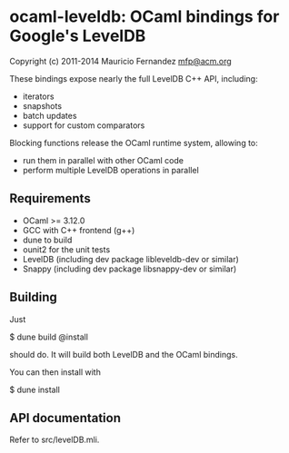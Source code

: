 
ocaml-leveldb: OCaml bindings for Google's LevelDB
===================================================
Copyright (c) 2011-2014 Mauricio Fernandez <mfp@acm.org>

These bindings expose nearly the full LevelDB C++ API, including:

* iterators
* snapshots
* batch updates
* support for custom comparators

Blocking functions release the OCaml runtime system, allowing to:

* run them in parallel with other OCaml code
* perform multiple LevelDB operations in parallel

Requirements
------------

* OCaml >= 3.12.0
* GCC with C++ frontend (g++)
* dune to build
* ounit2 for the unit tests
* LevelDB (including dev package libleveldb-dev or similar)
* Snappy (including dev package libsnappy-dev or similar)

Building
--------
Just 

   $ dune build @install

should do. It will build both LevelDB and the OCaml bindings.

You can then install with

   $ dune install

API documentation
-----------------
Refer to src/levelDB.mli.

